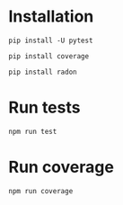 # Installation

```
pip install -U pytest
```

```
pip install coverage
```
```
pip install radon
```

# Run tests
```
npm run test
```

# Run coverage
```
npm run coverage
```
